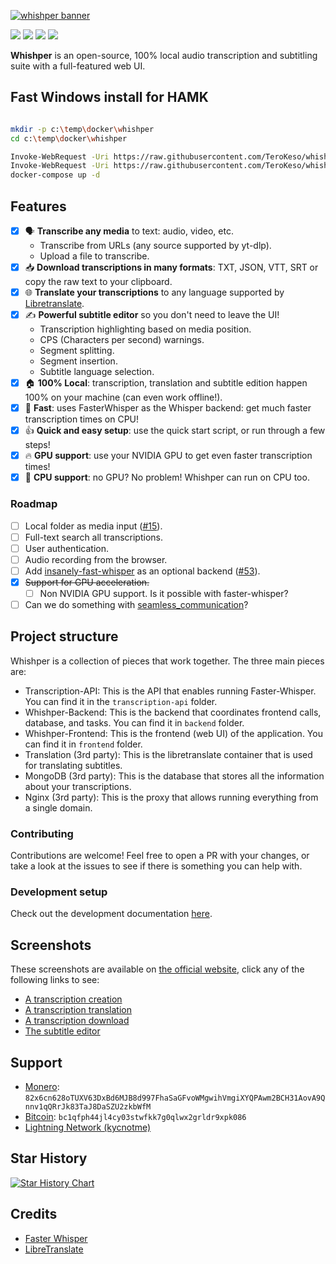 [![whishper banner](misc/banner.png)](https://whishper.net)

[![](https://img.shields.io/badge/website-066da5?style=for-the-badge&logo=icloud&logoColor=white)](https://whishper.net)
[![](https://img.shields.io/badge/self%20host%20guide-066da5?style=for-the-badge&logo=googledocs&logoColor=white)](https://whishper.net/guides/install)
[![](https://img.shields.io/badge/screenshots-5c1f87?style=for-the-badge&logo=slickpic&logoColor=white)](#screenshots)
[![](https://img.shields.io/docker/pulls/pluja/whishper?style=for-the-badge&logo=docker&logoColor=white)](https://hub.docker.com/r/pluja/whishper)

**Whishper** is an open-source, 100% local audio transcription and subtitling suite with a full-featured web UI.
## Fast Windows install for HAMK

```bash

mkdir -p c:\temp\docker\whishper
cd c:\temp\docker\whishper

Invoke-WebRequest -Uri https://raw.githubusercontent.com/TeroKeso/whishper/main/example.env -OutFile .env -UseBasicParsing
Invoke-WebRequest -Uri https://raw.githubusercontent.com/TeroKeso/whishper/main/docker-compose.yml -OutFile docker-compose.yml -UseBasicParsing
docker-compose up -d

```


## Features

- [x] 🗣️ **Transcribe any media** to text: audio, video, etc.
  - Transcribe from URLs (any source supported by yt-dlp).
  - Upload a file to transcribe.
- [x] 📥 **Download transcriptions in many formats**: TXT, JSON, VTT, SRT or copy the raw text to your clipboard.
- [x] 🌐 **Translate your transcriptions** to any language supported by [Libretranslate](https://libretranslate.com).
- [x] ✍️ **Powerful subtitle editor** so you don't need to leave the UI!
  - Transcription highlighting based on media position.
  - CPS (Characters per second) warnings.
  - Segment splitting.
  - Segment insertion.
  - Subtitle language selection.
- [x] 🏠 **100% Local**: transcription, translation and subtitle edition happen 100% on your machine (can even work offline!).
- [x] 🚀 **Fast**: uses FasterWhisper as the Whisper backend: get much faster transcription times on CPU!
- [x] 👍 **Quick and easy setup**: use the quick start script, or run through a few steps!
- [x] 🔥 **GPU support**: use your NVIDIA GPU to get even faster transcription times!
- [x] 🐎 **CPU support**: no GPU? No problem! Whishper can run on CPU too.

### Roadmap

- [ ] Local folder as media input ([#15](https://github.com/pluja/whishper/issues/15)).
- [ ] Full-text search all transcriptions.
- [ ] User authentication.
- [ ] Audio recording from the browser.
- [ ] Add [insanely-fast-whisper](https://github.com/Vaibhavs10/insanely-fast-whisper) as an optional backend ([#53](https://github.com/pluja/whishper/issues/53)).
- [x] ~~Support for GPU acceleration.~~
  - [ ] Non NVIDIA GPU support. Is it possible with faster-whisper?
- [ ] Can we do something with [seamless_communication](https://github.com/facebookresearch/seamless_communication)?

## Project structure

Whishper is a collection of pieces that work together. The three main pieces are:

- Transcription-API: This is the API that enables running Faster-Whisper. You can find it in the `transcription-api` folder.
- Whishper-Backend: This is the backend that coordinates frontend calls, database, and tasks. You can find it in `backend` folder.
- Whishper-Frontend: This is the frontend (web UI) of the application. You can find it in `frontend` folder.
- Translation (3rd party): This is the libretranslate container that is used for translating subtitles.
- MongoDB (3rd party): This is the database that stores all the information about your transcriptions.
- Nginx (3rd party): This is the proxy that allows running everything from a single domain.

### Contributing

Contributions are welcome! Feel free to open a PR with your changes, or take a look at the issues to see if there is something you can help with.

### Development setup

Check out the development documentation [here](https://whishper.net/guides/develop/).

## Screenshots

These screenshots are available on [the official website](https://whishper.net/usage/transcriptions/), click any of the following links to see:

- [A transcription creation](https://whishper.net/usage/transcriptions/)
- [A transcription translation](https://whishper.net/usage/translate/)
- [A transcription download](https://whishper.net/usage/download/)
- [The subtitle editor](https://whishper.net/usage/editor/)

## Support

- [Monero](https://www.getmonero.org/): `82x6cn628oTUXV63DxBd6MJB8d997FhaSaGFvoWMgwihVmgiXYQPAwm2BCH31AovA9Qnnv1qQRrJk83TaJ8DaSZU2zkbWfM`
- [Bitcoin](https://bitcoin.org/en/): `bc1qfph44jl4cy03stwfkk7g0qlwx2grldr9xpk086`
- [Lightning Network (kycnotme)](https://getalby.com/p/kycnotme)

## Star History

<a href="https://star-history.com/#pluja/whishper&Date">
  <picture>
    <source media="(prefers-color-scheme: dark)" srcset="https://api.star-history.com/svg?repos=pluja/whishper&type=Date&theme=dark" />
    <source media="(prefers-color-scheme: light)" srcset="https://api.star-history.com/svg?repos=pluja/whishper&type=Date" />
    <img alt="Star History Chart" src="https://api.star-history.com/svg?repos=pluja/whishper&type=Date" />
  </picture>
</a>

## Credits

- [Faster Whisper](https://github.com/guillaumekln/faster-whisper)
- [LibreTranslate](https://github.com/LibreTranslate/LibreTranslate)
